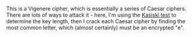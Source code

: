 This is a Vigenere cipher, which is essentially a series of Caesar ciphers. There are lots of ways to attack it - here, I'm using the [Kasiski test](https://en.wikipedia.org/wiki/Kasiski_examination) to determine the key length, then I crack each Caesar cipher by finding the most common letter, which (almost certainly) must be an encrypted "e".